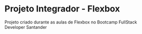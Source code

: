 # Projeto Integrador - Flexbox
Projeto criado durante as aulas de Flexbox no Bootcamp FullStack Developer Santander
